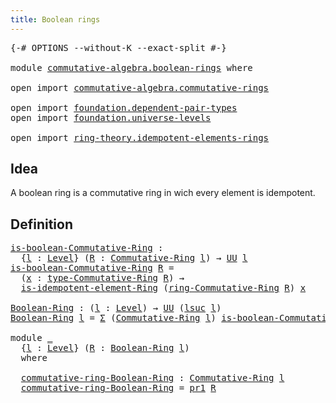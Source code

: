 ```yaml
---
title: Boolean rings
---
```


<pre class="Agda"><a id="39" class="Symbol">{-#</a> <a id="43" class="Keyword">OPTIONS</a> <a id="51" class="Pragma">--without-K</a> <a id="63" class="Pragma">--exact-split</a> <a id="77" class="Symbol">#-}</a>

<a id="82" class="Keyword">module</a> <a id="89" href="commutative-algebra.boolean-rings.html" class="Module">commutative-algebra.boolean-rings</a> <a id="123" class="Keyword">where</a>

<a id="130" class="Keyword">open</a> <a id="135" class="Keyword">import</a> <a id="142" href="commutative-algebra.commutative-rings.html" class="Module">commutative-algebra.commutative-rings</a>

<a id="181" class="Keyword">open</a> <a id="186" class="Keyword">import</a> <a id="193" href="foundation.dependent-pair-types.html" class="Module">foundation.dependent-pair-types</a>
<a id="225" class="Keyword">open</a> <a id="230" class="Keyword">import</a> <a id="237" href="foundation.universe-levels.html" class="Module">foundation.universe-levels</a>

<a id="265" class="Keyword">open</a> <a id="270" class="Keyword">import</a> <a id="277" href="ring-theory.idempotent-elements-rings.html" class="Module">ring-theory.idempotent-elements-rings</a>
</pre>
## Idea

A boolean ring is a commutative ring in wich every element is idempotent.

## Definition

<pre class="Agda"><a id="is-boolean-Commutative-Ring"></a><a id="427" href="commutative-algebra.boolean-rings.html#427" class="Function">is-boolean-Commutative-Ring</a> <a id="455" class="Symbol">:</a>
  <a id="459" class="Symbol">{</a><a id="460" href="commutative-algebra.boolean-rings.html#460" class="Bound">l</a> <a id="462" class="Symbol">:</a> <a id="464" href="Agda.Primitive.html#597" class="Postulate">Level</a><a id="469" class="Symbol">}</a> <a id="471" class="Symbol">(</a><a id="472" href="commutative-algebra.boolean-rings.html#472" class="Bound">R</a> <a id="474" class="Symbol">:</a> <a id="476" href="commutative-algebra.commutative-rings.html#1518" class="Function">Commutative-Ring</a> <a id="493" href="commutative-algebra.boolean-rings.html#460" class="Bound">l</a><a id="494" class="Symbol">)</a> <a id="496" class="Symbol">→</a> <a id="498" href="foundation-core.universe-levels.html#222" class="Primitive">UU</a> <a id="501" href="commutative-algebra.boolean-rings.html#460" class="Bound">l</a>
<a id="503" href="commutative-algebra.boolean-rings.html#427" class="Function">is-boolean-Commutative-Ring</a> <a id="531" href="commutative-algebra.boolean-rings.html#531" class="Bound">R</a> <a id="533" class="Symbol">=</a>
  <a id="537" class="Symbol">(</a><a id="538" href="commutative-algebra.boolean-rings.html#538" class="Bound">x</a> <a id="540" class="Symbol">:</a> <a id="542" href="commutative-algebra.commutative-rings.html#1837" class="Function">type-Commutative-Ring</a> <a id="564" href="commutative-algebra.boolean-rings.html#531" class="Bound">R</a><a id="565" class="Symbol">)</a> <a id="567" class="Symbol">→</a>
  <a id="571" href="ring-theory.idempotent-elements-rings.html#613" class="Function">is-idempotent-element-Ring</a> <a id="598" class="Symbol">(</a><a id="599" href="commutative-algebra.commutative-rings.html#1680" class="Function">ring-Commutative-Ring</a> <a id="621" href="commutative-algebra.boolean-rings.html#531" class="Bound">R</a><a id="622" class="Symbol">)</a> <a id="624" href="commutative-algebra.boolean-rings.html#538" class="Bound">x</a>

<a id="Boolean-Ring"></a><a id="627" href="commutative-algebra.boolean-rings.html#627" class="Function">Boolean-Ring</a> <a id="640" class="Symbol">:</a> <a id="642" class="Symbol">(</a><a id="643" href="commutative-algebra.boolean-rings.html#643" class="Bound">l</a> <a id="645" class="Symbol">:</a> <a id="647" href="Agda.Primitive.html#597" class="Postulate">Level</a><a id="652" class="Symbol">)</a> <a id="654" class="Symbol">→</a> <a id="656" href="foundation-core.universe-levels.html#222" class="Primitive">UU</a> <a id="659" class="Symbol">(</a><a id="660" href="Agda.Primitive.html#780" class="Primitive">lsuc</a> <a id="665" href="commutative-algebra.boolean-rings.html#643" class="Bound">l</a><a id="666" class="Symbol">)</a>
<a id="668" href="commutative-algebra.boolean-rings.html#627" class="Function">Boolean-Ring</a> <a id="681" href="commutative-algebra.boolean-rings.html#681" class="Bound">l</a> <a id="683" class="Symbol">=</a> <a id="685" href="foundation-core.dependent-pair-types.html#502" class="Record">Σ</a> <a id="687" class="Symbol">(</a><a id="688" href="commutative-algebra.commutative-rings.html#1518" class="Function">Commutative-Ring</a> <a id="705" href="commutative-algebra.boolean-rings.html#681" class="Bound">l</a><a id="706" class="Symbol">)</a> <a id="708" href="commutative-algebra.boolean-rings.html#427" class="Function">is-boolean-Commutative-Ring</a>

<a id="737" class="Keyword">module</a> <a id="744" href="commutative-algebra.boolean-rings.html#744" class="Module">_</a>
  <a id="748" class="Symbol">{</a><a id="749" href="commutative-algebra.boolean-rings.html#749" class="Bound">l</a> <a id="751" class="Symbol">:</a> <a id="753" href="Agda.Primitive.html#597" class="Postulate">Level</a><a id="758" class="Symbol">}</a> <a id="760" class="Symbol">(</a><a id="761" href="commutative-algebra.boolean-rings.html#761" class="Bound">R</a> <a id="763" class="Symbol">:</a> <a id="765" href="commutative-algebra.boolean-rings.html#627" class="Function">Boolean-Ring</a> <a id="778" href="commutative-algebra.boolean-rings.html#749" class="Bound">l</a><a id="779" class="Symbol">)</a>
  <a id="783" class="Keyword">where</a>

  <a id="792" href="commutative-algebra.boolean-rings.html#792" class="Function">commutative-ring-Boolean-Ring</a> <a id="822" class="Symbol">:</a> <a id="824" href="commutative-algebra.commutative-rings.html#1518" class="Function">Commutative-Ring</a> <a id="841" href="commutative-algebra.boolean-rings.html#749" class="Bound">l</a>
  <a id="845" href="commutative-algebra.boolean-rings.html#792" class="Function">commutative-ring-Boolean-Ring</a> <a id="875" class="Symbol">=</a> <a id="877" href="foundation-core.dependent-pair-types.html#592" class="Field">pr1</a> <a id="881" href="commutative-algebra.boolean-rings.html#761" class="Bound">R</a>
</pre>